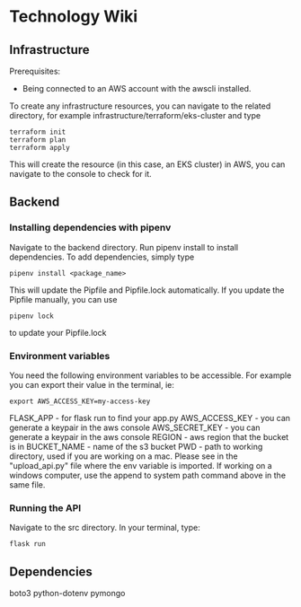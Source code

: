 # Technology Wiki 

## Infrastructure

Prerequisites: 
- Being connected to an AWS account with the awscli installed. 

To create any infrastructure resources, you can navigate to the related directory, for example infrastructure/terraform/eks-cluster and type 

```
terraform init
terraform plan
terraform apply
```

This will create the resource (in this case, an EKS cluster) in AWS, you can navigate to the console to check for it. 


## Backend

### Installing dependencies with pipenv

Navigate to the backend directory. Run pipenv install to install dependencies. To add dependencies, simply type

```pipenv install <package_name>```

This will update the Pipfile and Pipfile.lock automatically. If you update the Pipfile manually, you can use

```
pipenv lock
```
to update your Pipfile.lock

### Environment variables

You need the following environment variables to be accessible. For example you can export their value in the terminal, ie:

```
export AWS_ACCESS_KEY=my-access-key
```

FLASK_APP - for flask run to find your app.py
AWS_ACCESS_KEY -  you can generate a keypair in the aws console
AWS_SECRET_KEY - you can generate a keypair in the aws console
REGION - aws region that the bucket is in
BUCKET_NAME - name of the s3 bucket
PWD - path to working directory, used if you are working on a mac. Please see in the "upload_api.py" file where the env variable is imported. If working on a windows computer, use the append to system path command above in the same file.

### Running the API

Navigate to the src directory. In your terminal, type:

```
flask run
```

## Dependencies

boto3
python-dotenv
pymongo

